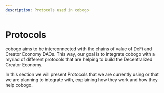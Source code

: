 ```yaml
---
description: Protocols used in cobogo
---
```


# Protocols

cobogo aims to be interconnected with the chains of value of DeFi and Creator Economy DAOs. This way, our goal is to integrate cobogo with a myriad of different protocols that are helping to build the Decentralized Creator Economy.&#x20;

In this section we will present Protocols that we are currently using or that we are planning to integrate with, explaining how they work and how they help cobogo.&#x20;

